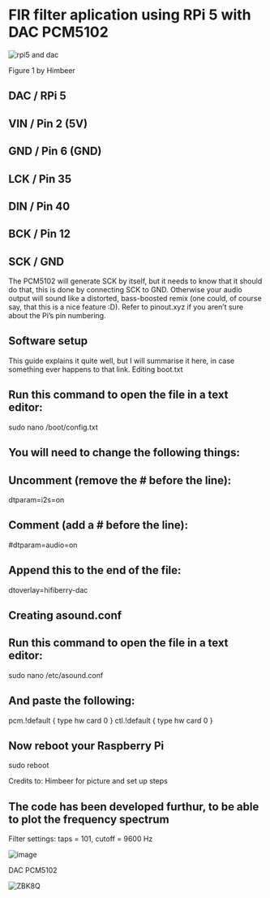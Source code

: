 # FIR filter aplication using RPi 5 with DAC PCM5102


![rpi5 and dac](https://github.com/user-attachments/assets/55c003f5-7e87-428f-b4b3-eaf175b9dd2c)

Figure 1 by Himbeer

## DAC 	          /        RPi 5
## VIN	                 /         Pin 2 (5V)
## GND	                 /         Pin 6 (GND)
## LCK	                 /         Pin 35
## DIN	                 /         Pin 40
## BCK	                 /         Pin 12
## SCK	                 /         GND


The PCM5102 will generate SCK by itself, but it needs to know that it should do that, this is done by connecting SCK to GND. Otherwise your audio output will sound like a distorted, bass-boosted remix (one could, of course say, that this is a nice feature :D).
Refer to pinout.xyz if you aren’t sure about the Pi’s pin numbering.

## Software setup
This guide explains it quite well, but I will summarise it here, in case something ever happens to that link.
Editing boot.txt

## Run this command to open the file in a text editor:
sudo nano /boot/config.txt

## You will need to change the following things:
## Uncomment (remove the # before the line):
dtparam=i2s=on
## Comment (add a # before the line):
#dtparam=audio=on
## Append this to the end of the file:
dtoverlay=hifiberry-dac

## Creating asound.conf
## Run this command to open the file in a text editor:
sudo nano /etc/asound.conf
## And paste the following:
pcm.!default  {
 type hw card 0
}
ctl.!default {
 type hw card 0
}

## Now reboot your Raspberry Pi
sudo reboot

Credits to:  Himbeer for picture and set up steps

## The code has been developed furthur, to be able to plot the frequency spectrum 
Filter settings:
taps = 101,
cutoff = 9600 Hz

![image](https://github.com/user-attachments/assets/bdf6ed0d-8087-4480-bd8f-63e3c6133c7d)


DAC PCM5102

![ZBK8Q](https://github.com/user-attachments/assets/60383264-e44c-41a9-9537-8bbbf705d85c)
